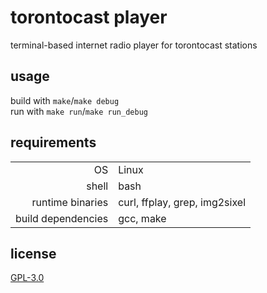 <!-- torontocast-player/README.md -->

# torontocast player
terminal-based internet radio player for torontocast stations

## usage
build with `make`/`make debug`  
run with `make run`/`make run_debug`

## requirements
|                    |                               |
|-------------------:|:------------------------------|
|                 OS | Linux                         |
|              shell | bash                          |
|   runtime binaries | curl, ffplay, grep, img2sixel |
| build dependencies | gcc, make                     |

## license
[GPL-3.0](./LICENSE)

